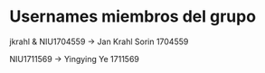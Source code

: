 # Usernames miembros del grupo
jkrahl & NIU1704559 -> Jan Krahl Sorin 1704559

NIU1711569 -> Yingying Ye 1711569